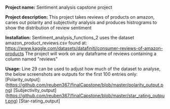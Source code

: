 **Project name:** 
Sentiment analysis capstone project

**Project description:**
This project takes reviews of products on amazon, caries out polarity and subjectivity analysis and produces histrograms to show the distribution of review sentiment

**Installation:**
Sentiment_analysis_functions_2 uses the dataset amazon_product_reviews.csv found at: https://www.kaggle.com/datasets/datafiniti/consumer-reviews-of-amazon-products
The project will work on any dataframe of reviews containing a column named "reviews"

**Usage:** 
Line 29 can be used to adjust how much of the dataset to analyse, the below screenshots are outputs for the first 100 entries only:
[Polarity_output]: (https://github.com/reuben367/finalCapstone/blob/master/polarity_output.png)
[Subjectivity_output] (https://github.com/reuben367/finalCapstone/blob/master/star_rating_output.png)
[Star-rating_output]

